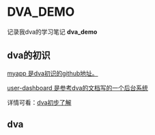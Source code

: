 # DVA_DEMO

记录我dva的学习笔记
**dva_demo** 

## dva的初识

[myapp 是dva初识的github地址。](https://github.com/krislee94/DVA_DEMO/tree/master/myapp)

[user-dashboard 是参考dva的文档写的一个后台系统](https://github.com/krislee94/DVA_DEMO/tree/master/user-dashboard)

详情可看：[dva初步了解](https://github.com/krislee94/DVA_DEMO/blob/master/myapp/dva%E7%9A%84%E5%88%9D%E8%AF%86.md)

## dva


